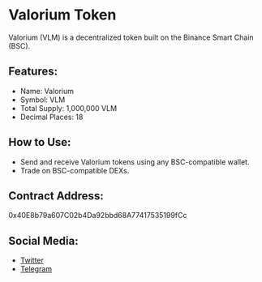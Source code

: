 # Valorium Token

Valorium (VLM) is a decentralized token built on the Binance Smart Chain (BSC).

## Features:
- Name: Valorium
- Symbol: VLM
- Total Supply: 1,000,000 VLM
- Decimal Places: 18

## How to Use:
- Send and receive Valorium tokens using any BSC-compatible wallet.
- Trade on BSC-compatible DEXs.

## Contract Address:
0x40E8b79a607C02b4Da92bbd68A77417535199fCc

## Social Media:
- [Twitter](link)
- [Telegram](link)
